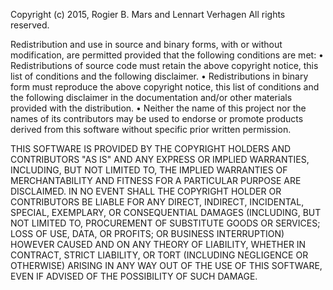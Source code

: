 Copyright (c) 2015, Rogier B. Mars and Lennart Verhagen
All rights reserved.

Redistribution and use in source and binary forms, with or without
modification, are permitted provided that the following conditions are met:
	•	Redistributions of source code must retain the above copyright notice,
		this list of conditions and the following disclaimer.
	•	Redistributions in binary form must reproduce the above copyright
		notice, this list of conditions and the following disclaimer in the
		documentation and/or other materials provided with the distribution.
	•	Neither the name of this project nor the names of its contributors may
		be used to endorse or promote products derived from this software
		without specific prior written permission.

THIS SOFTWARE IS PROVIDED BY THE COPYRIGHT HOLDERS AND CONTRIBUTORS "AS IS"
AND ANY EXPRESS OR IMPLIED WARRANTIES, INCLUDING, BUT NOT LIMITED TO, THE
IMPLIED WARRANTIES OF MERCHANTABILITY AND FITNESS FOR A PARTICULAR PURPOSE
ARE DISCLAIMED. IN NO EVENT SHALL THE COPYRIGHT HOLDER OR CONTRIBUTORS BE
LIABLE FOR ANY DIRECT, INDIRECT, INCIDENTAL, SPECIAL, EXEMPLARY, OR
CONSEQUENTIAL DAMAGES (INCLUDING, BUT NOT LIMITED TO, PROCUREMENT OF
SUBSTITUTE GOODS OR SERVICES; LOSS OF USE, DATA, OR PROFITS; OR BUSINESS
INTERRUPTION) HOWEVER CAUSED AND ON ANY THEORY OF LIABILITY, WHETHER IN
CONTRACT, STRICT LIABILITY, OR TORT (INCLUDING NEGLIGENCE OR OTHERWISE)
ARISING IN ANY WAY OUT OF THE USE OF THIS SOFTWARE, EVEN IF ADVISED OF THE
POSSIBILITY OF SUCH DAMAGE.
